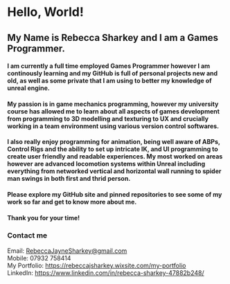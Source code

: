 # Hello, World!

<!--
**RebeccaSharkey/RebeccaSharkey** is a ✨ _special_ ✨ repository because its `README.md` (this file) appears on your GitHub profile.

Here are some ideas to get you started:

- 🔭 I’m currently working on ...
- 🌱 I’m currently learning ...
- 👯 I’m looking to collaborate on ...
- 🤔 I’m looking for help with ...
- 💬 Ask me about ...
- 📫 How to reach me: ...
- 😄 Pronouns: ...
- ⚡ Fun fact: ...
-->

## My Name is Rebecca Sharkey and I am a Games Programmer. 

#### I am currently a full time employed Games Programmer however I am continously learning and my GitHub is full of personal projects new and old, as well as some private that I am using to better my knowledge of unreal engine.

#### My passion is in game mechanics programming, however my university course has allowed me to learn about all aspects of games development from programming to 3D modelling and texturing to UX and crucially working in a team environment using various version control softwares.

#### I also really enjoy programming for animation, being well aware of ABPs, Control Rigs and the ability to set up intricate IK, and UI programming to create user friendly and readable experiences. My most worked on areas however are advanced locomotion systems within Unreal including everything from networked vertical and horizontal wall running to spider man swings in both first and thrid person.

#### Please explore my GitHub site and pinned repositories to see some of my work so far and get to know more about me.

#### Thank you for your time!

### Contact me
Email: RebeccaJayneSharkey@gmail.com\
Mobile: 07932 758414\
My Portfolio: https://rebeccajsharkey.wixsite.com/my-portfolio \
LinkedIn: https://www.linkedin.com/in/rebecca-sharkey-47882b248/
